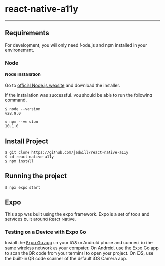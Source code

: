 # react-native-a11y
---
## Requirements

For development, you will only need Node.js and npm installed in your environement.

### Node
#### Node installation

Go to [official Node.js website](https://nodejs.org/) and download the installer.

If the installation was successful, you should be able to run the following command.

    $ node --version
    v28.9.0

    $ npm --version
    10.1.0




## Install Project

    $ git clone https://github.com/jedwill/react-native-a11y
    $ cd react-native-a11y
    $ npm install



## Running the project

    $ npx expo start

## Expo
This app was built using the expo framework. Expo is a set of tools and services built around React Native.

### Testing on a Device with Expo Go
Install the [Expo Go app](https://expo.dev/client) on your iOS or Android phone and connect to the same wireless network as your computer. On Android, use the Expo Go app to scan the QR code from your terminal to open your project. On iOS, use the built-in QR code scanner of the default iOS Camera app.
